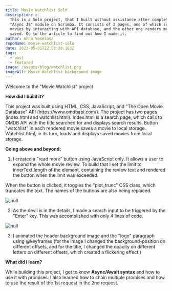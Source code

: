 ```yaml
---
title: Movie Watchlist Solo
description: >-
  This is a Solo project, that I built without assistance after completing
  "Async JS" module on Scrimba. It consists of 2 pages, one of which search
  movies by interacting with API database, and the other one renders movies you
  saved. Go to the article to find out how I made it. 
author: Anna Veselova
repoName: movie-watchlist-solo
date: 2023-05-01T22:53:38.163Z
tags:
  - post
  - featured
image: /assets/blog/watchlist.png
imageAlt: Movie Watchlist background image
---
```

Welcome to the "Movie Watchlist" project.

**How did I build it?**

This project was built using HTML, CSS, JavaScript, and "The Open Movie Database" API (<https://www.omdbapi.com/>). The project has two pages (index.html and watchlist.html). Index.html is a search page, which calls to OMDB API with the title searched for and displays search results. Button "watchlist" in each rendered movie saves a movie to local storage. Watchlist.html, in its turn, loads and displays saved movies from local storage. 

**Going above and beyond:**

1. I created a "read more" button using JavaScript only. It allows a user to expand the whole movie review. To build that I set the limit to innerText.length of the element, containing the review text and rendered the button when the limit was exceeded. 

When the button is clicked, it toggles the "plot_trunc" CSS class, which truncates the text. The names of the buttons are also being replaced.

![null](/assets/blog/readmore.png)

2. As the devil is in the details, I made a search input to be triggered by the "Enter" key. This was accomplished with only 4 lines of code.

![null](/assets/blog/enter-save.png)

3. I animated the header background image and the "logo" paragraph using @keyframes (for the image I changed the background-position on different offsets, and for the title, I changed the opacity on different letters on different offsets, which created a flickering effect.)

**What did I learn?**

While building this project, I got to know **Async/Await syntax** and how to use it with promises. I also learned how to chain multiple promises and how to use the result of the 1st request in the 2nd request.
